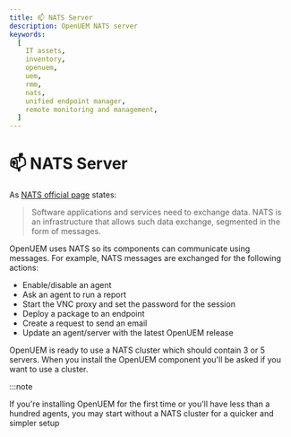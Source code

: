```yaml
---
title: 📫 NATS Server
description: OpenUEM NATS server
keywords:
  [
    IT assets,
    inventory,
    openuem,
    uem,
    rmm,
    nats,
    unified endpoint manager,
    remote monitoring and management,
  ]
---
```


# 📫 NATS Server

As [NATS official page](https://docs.nats.io/nats-concepts/what-is-nats) states:

> Software applications and services need to exchange data. NATS is an infrastructure that allows such data exchange, segmented in the form of messages.

OpenUEM uses NATS so its components can communicate using messages. For example, NATS messages are exchanged for the following actions:

- Enable/disable an agent
- Ask an agent to run a report
- Start the VNC proxy and set the password for the session
- Deploy a package to an endpoint
- Create a request to send an email
- Update an agent/server with the latest OpenUEM release

OpenUEM is ready to use a NATS cluster which should contain 3 or 5 servers. When you install the OpenUEM component you'll be asked if you want to use a cluster.

:::note

If you're installing OpenUEM for the first time or you'll have less than a hundred agents, you may start without a NATS cluster for a quicker and simpler setup
